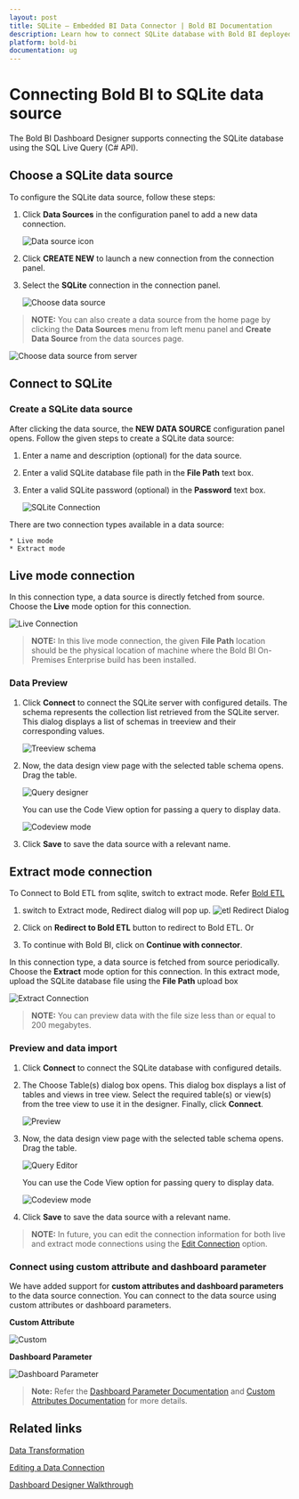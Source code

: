 ```yaml
---
layout: post
title: SQLite – Embedded BI Data Connector | Bold BI Documentation
description: Learn how to connect SQLite database with Bold BI deployed in your server and create data source for dashboard preparation.
platform: bold-bi
documentation: ug
---
```

 
# Connecting Bold BI to SQLite data source
The Bold BI Dashboard Designer supports connecting the SQLite database using the SQL Live Query (C# API).

## Choose a SQLite data source
To configure the SQLite data source, follow these steps: 
1. Click **Data Sources** in the configuration panel to add a new data connection.

   ![Data source icon](/static/assets/working-with-datasource/data-connectors/images/common/DataSourcesIcon.png)

2. Click **CREATE NEW** to launch a new connection from the connection panel.
3. Select the **SQLite** connection in the connection panel.

   ![Choose data source](/static/assets/working-with-datasource/data-connectors/images/Sqlite/ChooseDS.png)

> **NOTE:**  You can also create a data source from the home page by clicking the **Data Sources** menu from left menu panel and **Create Data Source** from the data sources page.

   ![Choose data source from server](/static/assets/working-with-datasource/data-connectors/images/Sqlite/ChooseDS_server.png)

## Connect to SQLite
### Create a SQLite data source
After clicking the data source, the **NEW DATA SOURCE** configuration panel opens. Follow the given steps to create a SQLite data source: 
1. Enter a name and description (optional) for the data source. 
2. Enter a valid SQLite database file path in the **File Path** text box. 
3. Enter a valid SQLite password (optional) in the **Password** text box.

   ![SQLite Connection](/static/assets/working-with-datasource/data-connectors/images/Sqlite/Sqlite_Connection.png)

There are two connection types available in a data source:

	* Live mode
	* Extract mode

## Live mode connection

In this connection type, a data source is directly fetched from source. Choose the **Live** mode option for this connection.

![Live Connection](/static/assets/working-with-datasource/data-connectors/images/Sqlite/Sqlite_Live_Connection.png)

> **NOTE:**  In this live mode connection, the given **File Path** location should be the physical location of machine where the Bold BI On-Premises Enterprise build has been installed.

### Data Preview
1. Click **Connect** to connect the SQLite server with configured details. 
The schema represents the collection list retrieved from the SQLite server. This dialog displays a list of schemas in treeview and their corresponding values.

   ![Treeview schema](/static/assets/working-with-datasource/data-connectors/images/Sqlite/Treeview_schema.png)

2. Now, the data design view page with the selected table schema opens. Drag the table.

   ![Query designer](/static/assets/working-with-datasource/data-connectors/images/Sqlite/QueryEditor_sql.png)

    You can use the Code View option for passing a query to display data.

   ![Codeview mode](/static/assets/working-with-datasource/data-connectors/images/Sqlite/CodeViewMode.png)

3. Click **Save** to save the data source with a relevant name.

## Extract mode connection 

To Connect to Bold ETL from sqlite, switch to extract mode. Refer [Bold ETL](/managing-resources/manage-data-sources/#advanced-category)
1. switch to Extract mode, Redirect dialog will pop up.
  ![etl Redirect Dialog](/static/assets/working-with-datasource/data-connectors/images/SQLDataSource/etlRedirectDialog.png)

2. Click on **Redirect to Bold ETL** button to redirect to Bold ETL. Or
3. To continue with Bold BI, click on **Continue with connector**.

In this connection type, a data source is fetched from source periodically. Choose the **Extract** mode option for this connection.
In this extract mode, upload the SQLite database file using the **File Path** upload box

![Extract Connection](/static/assets/working-with-datasource/data-connectors/images/Sqlite/Sqlite_Extract_Connection.png)

> **NOTE:**  You can preview data with the file size less than or equal to 200 megabytes.

### Preview and data import
1. Click **Connect** to connect the SQLite database with configured details.
2. The Choose Table(s) dialog box opens. This dialog box displays a list of tables and views in tree view. Select the required table(s) or view(s) from the tree view to use it in the designer. Finally, click **Connect**.

   ![Preview](/static/assets/working-with-datasource/data-connectors/images/Sqlite/Preview_Extract.png)

3. Now, the data design view page with the selected table schema opens. Drag the table.

   ![Query Editor](/static/assets/working-with-datasource/data-connectors/images/Sqlite/QueryEditor_Extract.png)
    
    You can use the Code View option for passing query to display data.

   ![Codeview mode](/static/assets/working-with-datasource/data-connectors/images/Sqlite/CodeViewMode_Extract.png)

4. Click **Save** to save the data source with a relevant name.

> **NOTE:**  In future, you can edit the connection information for both live and extract mode connections using the [Edit Connection](/working-with-data-sources/editing-a-data-connection/) option.

### Connect using custom attribute and dashboard parameter

We have added support for **custom attributes and dashboard parameters** to the data source connection. You can connect to the data source using custom attributes or dashboard parameters.

**Custom Attribute**

![Custom](/static/assets/working-with-datasource/data-connectors/images/Sqlite/SqlliteCustom.png)

**Dashboard Parameter**

![Dashboard Parameter](/static/assets/working-with-datasource/data-connectors/images/Sqlite/Dashboardparameter.png)

>**Note:** Refer the [Dashboard Parameter Documentation](https://help.boldbi.com/working-with-data-sources/dashboard-parameter/) and [Custom Attributes Documentation](https://help.boldbi.com/working-with-data-sources/configuring-custom-attribute/) for more details.

## Related links
[Data Transformation](/working-with-data-sources/data-modeling/joining-table/)

[Editing a Data Connection](/working-with-data-sources/editing-a-data-connection/)   

[Dashboard Designer Walkthrough](/getting-started/creating-dashboard/)